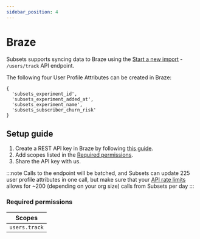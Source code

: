 ```yaml
---
sidebar_position: 4
---
```


# Braze

Subsets supports syncing data to Braze using the [Start a new import](https://api.hubapi.com/crm/v3/imports/) - `/users/track` API endpoint.

The following four User Profile Attributes can be created in Braze:
```
{
  'subsets_experiment_id',
  'subsets_experiment_added_at',
  'subsets_experiment_name',
  'subsets_subscriber_churn_risk'
}
```

## Setup guide

1. Create a REST API key in Braze by following [this guide](https://braze.com/docs/api/basics/#creating-rest-api-keys).
2. Add scopes listed in the [Required permissions](#req_perm).
3. Share the API key with us.

:::note
Calls to the endpoint will be batched, and Subsets can update 225 user profile attributes in one call, but make sure that your [API rate limits](https://www.braze.com/docs/api/api_limits/) allows for ~200 (depending on your org size) calls from Subsets per day
:::

### <a name="req_perm"></a> Required permissions
| Scopes        |
| ---           |
| `users.track` |


